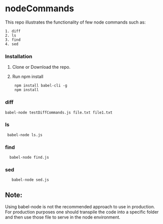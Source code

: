# nodeCommands

This repo illustrates the functionality of few node commands such as:
 
    1. diff
    2. ls
    3. find
    4. sed

### Installation
1. Clone or Download the repo. 
2. Run npm install 
    
    
        npm install babel-cli -g 
        npm install 
    

### diff 

    babel-node testDiffCommands.js file.txt file1.txt 

    
### ls

     babel-node ls.js 
     
           
### find

      babel-node find.js 
      
### sed
       babel-node sed.js 


## Note:
Using babel-node is not the recommended approach to use in production. For production purposes one should transpile the code into a specific folder and then use those file to serve in the node environment.

